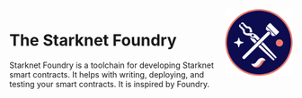 <img src="images/logo.png" alt="logo" style="margin-left: 20px" width="120" align="right" />

# The Starknet Foundry
Starknet Foundry is a toolchain for developing Starknet smart contracts.
It helps with writing, deploying, and testing your smart contracts.
It is inspired by Foundry.
